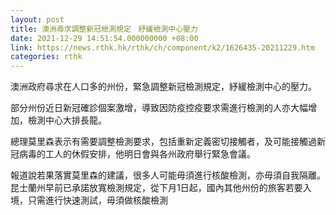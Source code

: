 ```yaml
---
layout: post
title: 澳洲尋求調整新冠檢測規定　紓緩檢測中心壓力
date: 2021-12-29 14:51:54.000000000 +08:00
link: https://news.rthk.hk/rthk/ch/component/k2/1626435-20211229.htm
categories: rthk
---
```


澳洲政府尋求在人口多的州份，緊急調整新冠檢測規定，紓緩檢測中心的壓力。

部分州份近日新冠確診個案激增，導致因防疫控疫要求需進行檢測的人亦大幅增加，檢測中心大排長龍。

總理莫里森表示有需要調整檢測要求，包括重新定義密切接觸者，及可能接觸過新冠病毒的工人的休假安排，他明日會與各州政府舉行緊急會議。

報道說若果落實莫里森的建議，很多人可能毋須進行核酸檢測，亦毋須自我隔離。昆士蘭州早前已承諾放寬檢測規定，從下月1日起，國內其他州份的旅客若要入境，只需進行快速測試，毋須做核酸檢測
